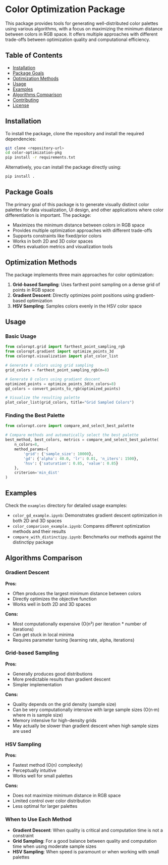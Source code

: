 # Color Optimization Package

This package provides tools for generating well-distributed color palettes using various algorithms, with a focus on maximizing the minimum distance between colors in RGB space. It offers multiple approaches with different trade-offs between optimization quality and computational efficiency.

## Table of Contents

- [Installation](#installation)
- [Package Goals](#package-goals)
- [Optimization Methods](#optimization-methods)
- [Usage](#usage)
- [Examples](#examples)
- [Algorithms Comparison](#algorithms-comparison)
- [Contributing](#contributing)
- [License](#license)

## Installation

To install the package, clone the repository and install the required dependencies:

```bash
git clone <repository-url>
cd color-optimization-pkg
pip install -r requirements.txt
```

Alternatively, you can install the package directly using:

```bash
pip install .
```

## Package Goals

The primary goal of this package is to generate visually distinct color palettes for data visualization, UI design, and other applications where color differentiation is important. The package:

- Maximizes the minimum distance between colors in RGB space
- Provides multiple optimization approaches with different trade-offs
- Supports constraints like fixed/prior colors
- Works in both 2D and 3D color spaces
- Offers evaluation metrics and visualization tools

## Optimization Methods

The package implements three main approaches for color optimization:

1. **Grid-based Sampling**: Uses farthest point sampling on a dense grid of points in RGB space
2. **Gradient Descent**: Directly optimizes point positions using gradient-based optimization
3. **HSV Sampling**: Samples colors evenly in the HSV color space

## Usage

### Basic Usage

```python
from coloropt.grid import farthest_point_sampling_rgb
from coloropt.gradient import optimize_points_3d
from coloropt.visualization import plot_color_list

# Generate 8 colors using grid sampling
grid_colors = farthest_point_sampling_rgb(n=8)

# Generate 8 colors using gradient descent
optimized_points = optimize_points_3d(n_colors=8)
gd_colors = convert_points_to_rgb(optimized_points)

# Visualize the resulting palette
plot_color_list(grid_colors, title="Grid Sampled Colors")
```

### Finding the Best Palette

```python
from coloropt.core import compare_and_select_best_palette

# Compare methods and automatically select the best palette
best_method, best_colors, metrics = compare_and_select_best_palette(
    n_colors=8,
    method_params={
        'grid': {'sample_size': 10000},
        'gd': {'alpha': 40.0, 'lr': 0.01, 'n_iters': 1500},
        'hsv': {'saturation': 0.85, 'value': 0.85}
    },
    criterion='min_dist'
)
```

## Examples

Check the `examples` directory for detailed usage examples:

- `color_gd_example.ipynb`: Demonstrates gradient descent optimization in both 2D and 3D spaces
- `color_comparison_example.ipynb`: Compares different optimization methods and their results
- `compare_with_distinctipy.ipynb`: Benchmarks our methods against the distinctipy package

## Algorithms Comparison

### Gradient Descent

**Pros:**
- Often produces the largest minimum distance between colors
- Directly optimizes the objective function
- Works well in both 2D and 3D spaces

**Cons:**
- Most computationally expensive (O(n²) per iteration * number of iterations)
- Can get stuck in local minima
- Requires parameter tuning (learning rate, alpha, iterations)

### Grid-based Sampling

**Pros:**
- Generally produces good distributions
- More predictable results than gradient descent
- Simpler implementation

**Cons:**
- Quality depends on the grid density (sample size)
- Can be very computationally intensive with large sample sizes (O(n·m) where m is sample size)
- Memory intensive for high-density grids
- May actually be slower than gradient descent when high sample sizes are used

### HSV Sampling

**Pros:**
- Fastest method (O(n) complexity)
- Perceptually intuitive
- Works well for small palettes

**Cons:**
- Does not maximize minimum distance in RGB space
- Limited control over color distribution
- Less optimal for larger palettes

### When to Use Each Method

- **Gradient Descent**: When quality is critical and computation time is not a constraint
- **Grid Sampling**: For a good balance between quality and computation time when using moderate sample sizes
- **HSV Sampling**: When speed is paramount or when working with small palettes

